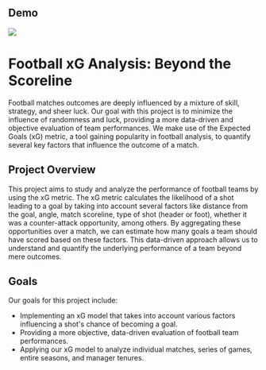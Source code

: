 
## Demo

![](https://statsbomb.com/wp-content/uploads/2022/02/ricardo-3.gif)


# Football xG Analysis: Beyond the Scoreline

Football matches outcomes are deeply influenced by a mixture of skill, strategy, and sheer luck. Our goal with this project is to minimize the influence of randomness and luck, providing a more data-driven and objective evaluation of team performances. We make use of the Expected Goals (xG) metric, a tool gaining popularity in football analysis, to quantify several key factors that influence the outcome of a match.

## Project Overview
This project aims to study and analyze the performance of football teams by using the xG metric. The xG metric calculates the likelihood of a shot leading to a goal by taking into account several factors like distance from the goal, angle, match scoreline, type of shot (header or foot), whether it was a counter-attack opportunity, among others. By aggregating these opportunities over a match, we can estimate how many goals a team should have scored based on these factors. This data-driven approach allows us to understand and quantify the underlying performance of a team beyond mere outcomes.

## Goals
Our goals for this project include:

- Implementing an xG model that takes into account various factors influencing a shot's chance of becoming a goal.
- Providing a more objective, data-driven evaluation of football team performances.
- Applying our xG model to analyze individual matches, series of games, entire seasons, and manager tenures.
